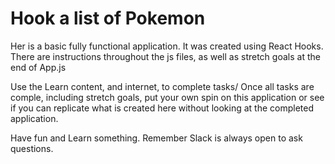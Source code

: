 # Hook a list of Pokemon

Her is a basic fully functional application. 
It was created using React Hooks. 
There are instructions throughout the js files, as well as stretch goals at the end of App.js

Use the Learn content, and internet, to complete tasks/
Once all tasks are comple, including stretch goals, put your own spin on this application or see if you can replicate what is created here without looking at the completed application. 

Have fun and Learn something. Remember Slack is always open to ask questions.
